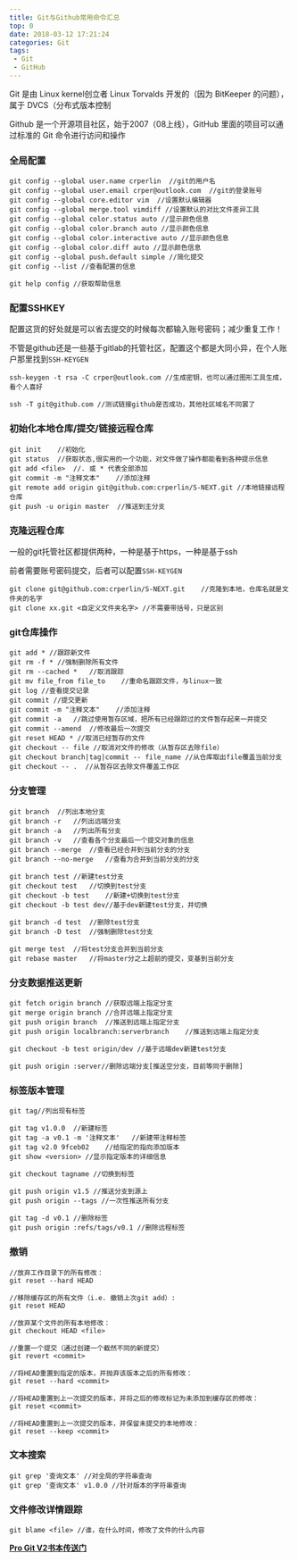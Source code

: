 ```yaml
---
title: Git与Github常用命令汇总
top: 0
date: 2018-03-12 17:21:24
categories: Git
tags:
 - Git
 - GitHub
---
```


Git 是由 Linux kernel创立者 Linux Torvalds 开发的（因为 BitKeeper 的问题），属于 DVCS（分布式版本控制

Github 是一个开源项目社区，始于2007（08上线），GitHub 里面的项目可以通过标准的 Git 命令进行访问和操作

<!--more-->

### 全局配置

```
git config --global user.name crperlin  //git的用户名
git config --global user.email crper@outlook.com  //git的登录账号
git config --global core.editor vim  //设置默认编辑器
git config --global merge.tool vimdiff //设置默认的对比文件差异工具
git config --global color.status auto //显示颜色信息
git config --global color.branch auto //显示颜色信息
git config --global color.interactive auto //显示颜色信息
git config --global color.diff auto //显示颜色信息
git config --global push.default simple //简化提交
git config --list //查看配置的信息

git help config //获取帮助信息
```
### 配置SSHKEY
配置这货的好处就是可以省去提交的时候每次都输入账号密码；减少重复工作！

不管是github还是一些基于gitlab的托管社区，配置这个都是大同小异，在个人账户那里找到`SSH-KEYGEN`

```
ssh-keygen -t rsa -C crper@outlook.com //生成密钥，也可以通过图形工具生成，看个人喜好

ssh -T git@github.com //测试链接github是否成功，其他社区域名不同罢了
```
### 初始化本地仓库/提交/链接远程仓库

```
git init    //初始化
git status  //获取状态,很实用的一个功能，对文件做了操作都能看到各种提示信息
git add <file>  //. 或 * 代表全部添加
git commit -m "注释文本"    //添加注释
git remote add origin git@github.com:crperlin/S-NEXT.git //本地链接远程仓库
git push -u origin master  //推送到主分支
```
### 克隆远程仓库

一般的git托管社区都提供两种，一种是基于https，一种是基于ssh

前者需要账号密码提交，后者可以配置`SSH-KEYGEN`

```
git clone git@github.com:crperlin/S-NEXT.git    //克隆到本地，仓库名就是文件夹的名字
git clone xx.git <自定义文件夹名字> //不需要带括号，只是区别
```
### git仓库操作

```
git add * //跟踪新文件
git rm -f * //强制删除所有文件
git rm --cached *   //取消跟踪
git mv file_from file_to    //重命名跟踪文件，与linux一致
git log //查看提交记录
git commit //提交更新
git commit -m "注释文本"    //添加注释
git commit -a   //跳过使用暂存区域，把所有已经跟踪过的文件暂存起来一并提交
git commit --amend  //修改最后一次提交
git reset HEAD * //取消已经暂存的文件
git checkout -- file //取消对文件的修改（从暂存区去除file）
git checkout branch|tag|commit -- file_name //从仓库取出file覆盖当前分支
git checkout -- .  //从暂存区去除文件覆盖工作区
```
### 分支管理

```
git branch  //列出本地分支
git branch -r   //列出远端分支
git branch -a   //列出所有分支
git branch -v   //查看各个分支最后一个提交对象的信息
git branch --merge  //查看已经合并到当前分支的分支
git branch --no-merge   //查看为合并到当前分支的分支

git branch test //新建test分支
git checkout test   //切换到test分支
git checkout -b test    //新建+切换到test分支
git checkout -b test dev//基于dev新建test分支，并切换

git branch -d test  //删除test分支
git branch -D test  //强制删除test分支

git merge test  //将test分支合并到当前分支
git rebase master   //将master分之上超前的提交，变基到当前分支
```
### 分支数据推送更新

```
git fetch origin branch //获取远端上指定分支
git merge origin branch //合并远端上指定分支
git push origin branch  //推送到远端上指定分支
git push origin localbranch:serverbranch    //推送到远端上指定分支

git checkout -b test origin/dev //基于远端dev新建test分支

git push origin :server//删除远端分支[推送空分支，目前等同于删除]
```
### 标签版本管理

```
git tag//列出现有标签  

git tag v1.0.0  //新建标签
git tag -a v0.1 -m '注释文本'   //新建带注释标签
git tag v2.0 9fceb02    //给指定的指向添加版本
git show <version> //显示指定版本的详细信息

git checkout tagname //切换到标签

git push origin v1.5 //推送分支到源上
git push origin --tags //一次性推送所有分支

git tag -d v0.1 //删除标签
git push origin :refs/tags/v0.1 //删除远程标签
```
### 撤销

```
//放弃工作目录下的所有修改：
git reset --hard HEAD

//移除缓存区的所有文件（i.e. 撤销上次git add）:
git reset HEAD

//放弃某个文件的所有本地修改：
git checkout HEAD <file>

//重置一个提交（通过创建一个截然不同的新提交）
git revert <commit>

//将HEAD重置到指定的版本，并抛弃该版本之后的所有修改：
git reset --hard <commit>

//将HEAD重置到上一次提交的版本，并将之后的修改标记为未添加到缓存区的修改：
git reset <commit>

//将HEAD重置到上一次提交的版本，并保留未提交的本地修改：
git reset --keep <commit>
```
### 文本搜索

```
git grep '查询文本' //对全局的字符串查询
git grep '查询文本' v1.0.0 //针对版本的字符串查询
```
### 文件修改详情跟踪

```
git blame <file> //谁，在什么时间，修改了文件的什么内容
```




**[Pro Git V2书本传送门](http://git-scm.com/book/zh/v2)**
